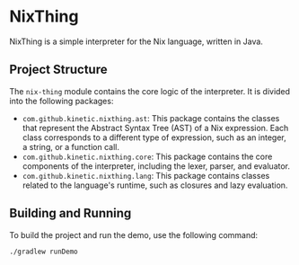 # NixThing

NixThing is a simple interpreter for the Nix language, written in Java.

## Project Structure

The `nix-thing` module contains the core logic of the interpreter. It is divided into the following packages:

*   `com.github.kinetic.nixthing.ast`: This package contains the classes that represent the Abstract Syntax Tree (AST) of a Nix expression. Each class corresponds to a different type of expression, such as an integer, a string, or a function call.
*   `com.github.kinetic.nixthing.core`: This package contains the core components of the interpreter, including the lexer, parser, and evaluator.
*   `com.github.kinetic.nixthing.lang`: This package contains classes related to the language's runtime, such as closures and lazy evaluation.

## Building and Running

To build the project and run the demo, use the following command:

```
./gradlew runDemo
```
